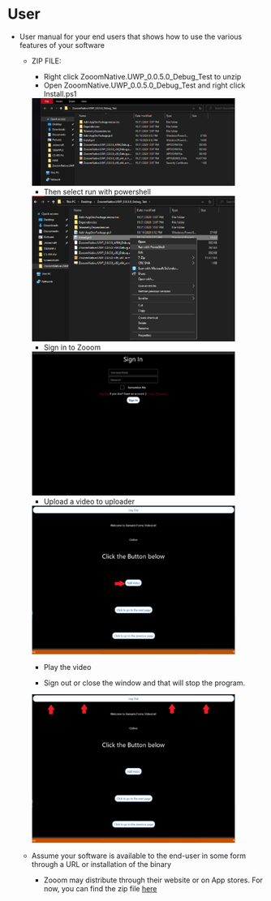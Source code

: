 # User 
* User manual for your end users that shows how to use the various features of your software
  * ZIP FILE:
    * Right click ZooomNative.UWP_0.0.5.0_Debug_Test to unzip
    * Open ZooomNative.UWP_0.0.5.0_Debug_Test and right click Install.ps1
    <img src="https://github.com/Line98Dev/offline-video-editing/blob/master/Auxiliary%20Files/ZooomNativeInstall.png" width="400">
    
    * Then select run with powershell
    <img src="https://github.com/Line98Dev/offline-video-editing/blob/master/Auxiliary%20Files/Installps1.png" width="400">
    
    * Sign in to Zooom
    <img src="https://github.com/Line98Dev/offline-video-editing/blob/master/Auxiliary%20Files/SignIn.png" width="400">
    
    * Upload a video to uploader
    <img src="https://github.com/Line98Dev/offline-video-editing/blob/master/Auxiliary%20Files/Upload.png" width="400">
    
    * Play the video
    
    * Sign out or close the window and that will stop the program.
    <img src="https://github.com/Line98Dev/offline-video-editing/blob/master/Auxiliary%20Files/LogOut.png" width="400">

  * Assume your software is available to the end-user in some form through a URL or installation of the binary
    * Zooom may distribute through their website or on App stores. For now, you can find the zip file [here](https://ballstate-my.sharepoint.com/personal/htline_bsu_edu/_layouts/15/onedrive.aspx?id=%2Fpersonal%2Fhtline%5Fbsu%5Fedu%2FDocuments%2FClasses%2FFall%202020%2FCS%20495%2FOffline%20Video%20Editing%2FIteration%201&originalPath=aHR0cHM6Ly9iYWxsc3RhdGUtbXkuc2hhcmVwb2ludC5jb20vOmY6L2cvcGVyc29uYWwvaHRsaW5lX2JzdV9lZHUvRW1DVXJOZEJwbFJEblVZbnZEaU1sSlVCMVNNU3ZvejM1WkM0Z05FaTlZNGZrdz9ydGltZT1mXzJlM0dHUDJFZw)

